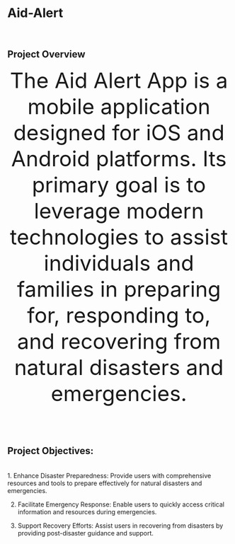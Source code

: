 # Aid-Alert<br><br>
<h2><b>Project Overview<br></b></h2>
<center><font size=12>The Aid Alert App is a mobile application designed for iOS and Android platforms. Its primary goal is to leverage modern technologies to assist individuals and families in preparing for, responding to, and recovering from natural disasters and emergencies.<br><br></font></center>
<h2>Project Objectives:</h2><br>1. Enhance Disaster Preparedness: Provide users with comprehensive resources and tools to prepare effectively for natural disasters and emergencies.<br>

2. Facilitate Emergency Response: Enable users to quickly access critical information and resources during emergencies.<br>

3. Support Recovery Efforts: Assist users in recovering from disasters by providing post-disaster guidance and support.<br>

